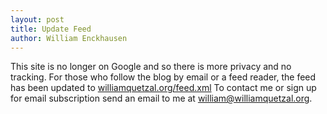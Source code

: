 ```yaml
---
layout: post
title: Update Feed
author: William Enckhausen
---
```

This site is no longer on Google and so there is more privacy and no tracking. For those who follow the blog by email or a feed reader, the feed has been updated to  <a href="https://www.williamquetzal.org/feed.xml">williamquetzal.org/feed.xml</a>  To contact me or sign up for email subscription send an email to me at william@williamquetzal.org.
